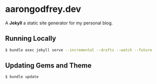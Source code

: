# aarongodfrey.dev

A **Jekyll** a static site generator for my personal blog.

## Running Locally

```bash
$ bundle exec jekyll serve --incremental --drafts --watch --future
```

## Updating Gems and Theme

```
$ bundle update
```
